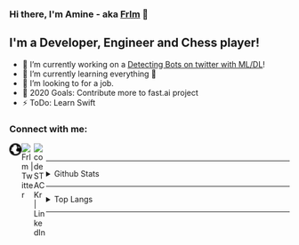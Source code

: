 ### Hi there, I'm Amine - aka [Frlm](https://mahamdiamine.github.io/) 👋

## I'm a Developer, Engineer and Chess player!

- 🔭 I’m currently working on a [Detecting Bots on twitter with ML/DL]()!
- 🌱 I’m currently learning everything 🤣
- 👯 I’m looking to for a job.
- 🥅 2020 Goals: Contribute more to fast.ai project
- ⚡ ToDo: Learn Swift

### Connect with me:

[<img align="left" alt="Frlm.com" width="22px" src="https://raw.githubusercontent.com/iconic/open-iconic/master/svg/globe.svg" />](https://mahamdiamine.github.io/)
[<img align="left" alt="Frlm | Twitter" width="22px" src="https://cdn.jsdelivr.net/npm/simple-icons@v3/icons/twitter.svg" />](https://twitter.com/MahamdiAmine)
[<img align="left" alt="codeSTACKr | LinkedIn" width="22px" src="https://cdn.jsdelivr.net/npm/simple-icons@v3/icons/linkedin.svg" />](https://www.linkedin.com/in/mohammed-mahamdi-b018b51b2)

<br />

---

<details>
  <summary> Github Stats</summary>

  <img align="center" alt="Amine's Github Stats" src="https://github-readme-stats.vercel.app/api?username=MahamdiAmine&show_icons=true&hide_border=true" />

</details>

---

<details>
  <summary>Top Langs </summary>

[![Top Langs](https://github-readme-stats.vercel.app/api/top-langs/?username=MahamdiAmine)](https://github.com/anuraghazra/github-readme-stats)

</details>

---
